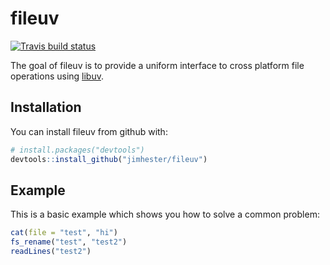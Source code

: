 # fileuv
[![Travis build status](https://travis-ci.org/jimhester/fileuv.svg?branch=master)](https://travis-ci.org/jimhester/fileuv)

The goal of fileuv is to provide a uniform interface to cross platform file operations using [libuv](http://libuv.org/).

## Installation

You can install fileuv from github with:


``` r
# install.packages("devtools")
devtools::install_github("jimhester/fileuv")
```

## Example

This is a basic example which shows you how to solve a common problem:

``` r
cat(file = "test", "hi")
fs_rename("test", "test2")
readLines("test2")
```
